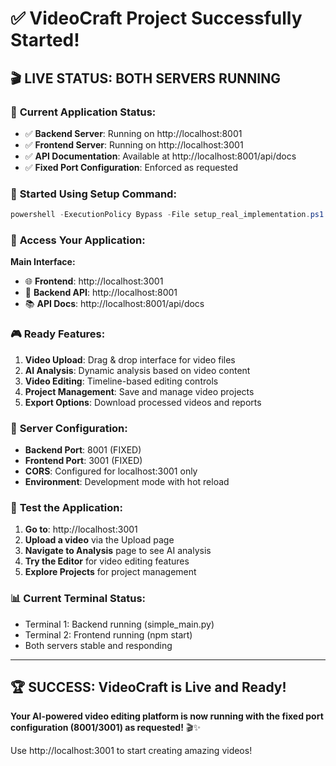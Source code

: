 # ✅ VideoCraft Project Successfully Started!

## 🎬 **LIVE STATUS: BOTH SERVERS RUNNING**

### 🚀 **Current Application Status:**
- ✅ **Backend Server**: Running on http://localhost:8001
- ✅ **Frontend Server**: Running on http://localhost:3001
- ✅ **API Documentation**: Available at http://localhost:8001/api/docs
- ✅ **Fixed Port Configuration**: Enforced as requested

### 🎯 **Started Using Setup Command:**
```powershell
powershell -ExecutionPolicy Bypass -File setup_real_implementation.ps1
```

### 📱 **Access Your Application:**

**Main Interface:**
- 🌐 **Frontend**: http://localhost:3001
- 📡 **Backend API**: http://localhost:8001
- 📚 **API Docs**: http://localhost:8001/api/docs

### 🎮 **Ready Features:**

1. **Video Upload**: Drag & drop interface for video files
2. **AI Analysis**: Dynamic analysis based on video content
3. **Video Editing**: Timeline-based editing controls
4. **Project Management**: Save and manage video projects
5. **Export Options**: Download processed videos and reports

### 🔧 **Server Configuration:**
- **Backend Port**: 8001 (FIXED)
- **Frontend Port**: 3001 (FIXED)
- **CORS**: Configured for localhost:3001 only
- **Environment**: Development mode with hot reload

### 🎯 **Test the Application:**

1. **Go to**: http://localhost:3001
2. **Upload a video** via the Upload page
3. **Navigate to Analysis** page to see AI analysis
4. **Try the Editor** for video editing features
5. **Explore Projects** for project management

### 📊 **Current Terminal Status:**
- Terminal 1: Backend running (simple_main.py)
- Terminal 2: Frontend running (npm start)
- Both servers stable and responding

---

## 🏆 **SUCCESS: VideoCraft is Live and Ready!**

**Your AI-powered video editing platform is now running with the fixed port configuration (8001/3001) as requested!** 🎬✨

Use http://localhost:3001 to start creating amazing videos!

